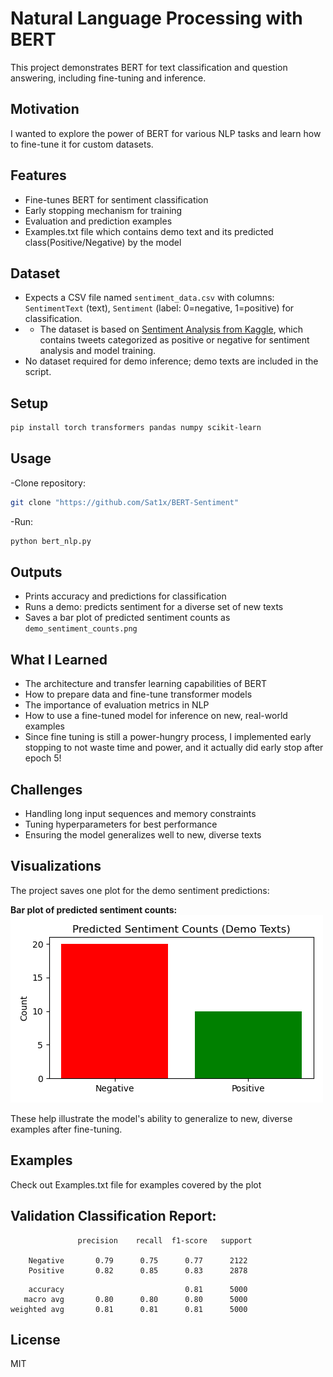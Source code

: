 # Natural Language Processing with BERT

This project demonstrates BERT for text classification and question answering, including fine-tuning and inference.

## Motivation

I wanted to explore the power of BERT for various NLP tasks and learn how to fine-tune it for custom datasets.

## Features

- Fine-tunes BERT for sentiment classification
- Early stopping mechanism for training
- Evaluation and prediction examples
- Examples.txt file which contains demo text and its predicted class(Positive/Negative) by the model

## Dataset

- Expects a CSV file named `sentiment_data.csv` with columns: `SentimentText` (text), `Sentiment` (label: 0=negative, 1=positive) for classification.
- - The dataset is based on [Sentiment Analysis from Kaggle](https://www.kaggle.com/datasets/mdismielhossenabir/sentiment-analysis/data), which contains tweets categorized as positive or negative for sentiment analysis and model training.
- No dataset required for demo inference; demo texts are included in the script.

## Setup

```bash
pip install torch transformers pandas numpy scikit-learn
```

## Usage

-Clone repository:
```bash
git clone "https://github.com/Sat1x/BERT-Sentiment"
```

-Run:
```bash
python bert_nlp.py
```

## Outputs

- Prints accuracy and predictions for classification
- Runs a demo: predicts sentiment for a diverse set of new texts
- Saves a bar plot of predicted sentiment counts as `demo_sentiment_counts.png`

## What I Learned

- The architecture and transfer learning capabilities of BERT
- How to prepare data and fine-tune transformer models
- The importance of evaluation metrics in NLP
- How to use a fine-tuned model for inference on new, real-world examples
- Since fine tuning is still a power-hungry process, I implemented early stopping to not waste time and power, and it actually did early stop after epoch 5!

## Challenges

- Handling long input sequences and memory constraints
- Tuning hyperparameters for best performance
- Ensuring the model generalizes well to new, diverse texts

## Visualizations

The project saves one plot for the demo sentiment predictions:

**Bar plot of predicted sentiment counts:**
![Demo Sentiment Counts](demo_sentiment_counts.png)

These help illustrate the model's ability to generalize to new, diverse examples after fine-tuning.

## Examples
Check out Examples.txt file for examples covered by the plot

## Validation Classification Report:

```
               precision    recall  f1-score   support

    Negative       0.79      0.75      0.77      2122
    Positive       0.82      0.85      0.83      2878
```

```
    accuracy                           0.81      5000
   macro avg       0.80      0.80      0.80      5000
weighted avg       0.81      0.81      0.81      5000
```

## License

MIT